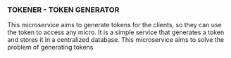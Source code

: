 ### TOKENER - TOKEN GENERATOR

This microservice aims to generate tokens for the clients, so they can use the token to access any micro. It is a simple service that generates a token and stores it in a centralized database. This microservice aims to solve the problem of generating tokens 